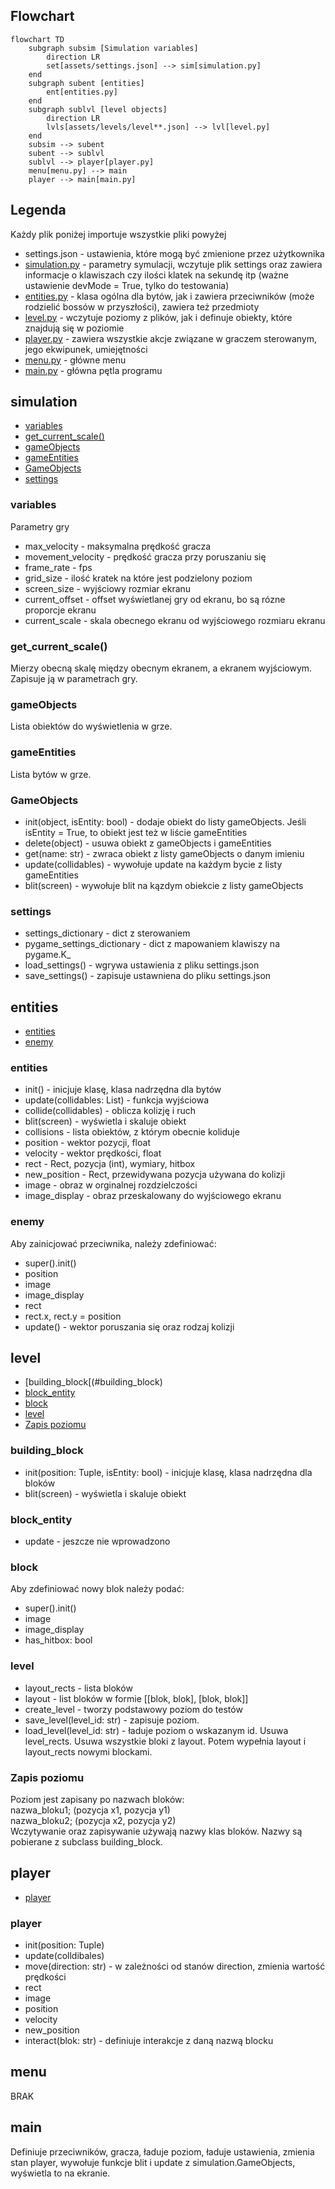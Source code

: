 ## Flowchart

```mermaid
flowchart TD
    subgraph subsim [Simulation variables]
        direction LR
        set[assets/settings.json] --> sim[simulation.py]
    end
    subgraph subent [entities]
        ent[entities.py]
    end
    subgraph sublvl [level objects]
        direction LR
        lvls[assets/levels/level**.json] --> lvl[level.py]
    end
    subsim --> subent
    subent --> sublvl
    sublvl --> player[player.py]
    menu[menu.py] --> main
    player --> main[main.py]
```

## Legenda

Każdy plik poniżej importuje wszystkie pliki powyżej
* settings.json - ustawienia, które mogą być zmienione przez użytkownika
* [simulation.py](#simulation) - parametry symulacji, wczytuje plik settings oraz zawiera informacje o klawiszach czy ilości klatek na sekundę itp (ważne ustawienie devMode = True, tylko do testowania)
* [entities.py](#entities) - klasa ogólna dla bytów, jak i zawiera przeciwników (może rodzielić bossów w przyszłości), zawiera też przedmioty
* [level.py](#level) - wczytuje poziomy z plików, jak i definuje obiekty, które znajdują się w poziomie
* [player.py](#player) - zawiera wszystkie akcje związane w graczem sterowanym, jego ekwipunek, umiejętności
* [menu.py](#menu) - główne menu
* [main.py](#main) - główna pętla programu

## simulation
* [variables](#variables)
* [get_current_scale()](#get_current_scale)
* [gameObjects](#gameobjects)
* [gameEntities](#gameentities)
* [GameObjects](#gameobjects)
* [settings](#settings)

### variables

Parametry gry
* max_velocity - maksymalna prędkość gracza
* movement_velocity - prędkość gracza przy poruszaniu się
* frame_rate - fps
* grid_size - ilość kratek na które jest podzielony poziom
* screen_size - wyjściowy rozmiar ekranu
* current_offset - offset wyświetlanej gry od ekranu, bo są rózne proporcje ekranu
* current_scale - skala obecnego ekranu od wyjściowego rozmiaru ekranu

### get_current_scale()

Mierzy obecną skalę między obecnym ekranem, a ekranem wyjściowym. Zapisuje ją w parametrach gry.

### gameObjects

Lista obiektów do wyświetlenia w grze.

### gameEntities

Lista bytów w grze.

### GameObjects

* init(object, isEntity: bool) - dodaje obiekt do listy gameObjects. Jeśli isEntity = True, to obiekt jest też w liście gameEntities
* delete(object) - usuwa obiekt z gameObjects i gameEntities
* get(name: str) - zwraca obiekt z listy gameObjects o danym imieniu
* update(collidables) - wywołuje update na każdym bycie z listy gameEntities
* blit(screen) - wywołuje blit na kązdym obiekcie z listy gameObjects

### settings

* settings_dictionary - dict z sterowaniem
* pygame_settings_dictionary - dict z mapowaniem klawiszy na pygame.K_
* load_settings() - wgrywa ustawienia z pliku settings.json
* save_settings() - zapisuje ustawniena do pliku settings.json

## entities

* [entities](#entities)
* [enemy](#enemy)

### entities

* init() - inicjuje klasę, klasa nadrzędna dla bytów
* update(collidables: List) - funkcja wyjściowa
* collide(collidables) - oblicza kolizję i ruch
* blit(screen) - wyświetla i skaluje obiekt
* collisions - lista obiektów, z którym obecnie koliduje
* position - wektor pozycji, float
* velocity - wektor prędkości, float
* rect - Rect, pozycja (int), wymiary, hitbox
* new_position - Rect, przewidywana pozycja używana do kolizji
* image - obraz w orginalnej rozdzielczości
* image_display - obraz przeskalowany do wyjściowego ekranu

### enemy

Aby zainicjować przeciwnika, należy zdefiniować:
* super().init()
* position
* image
* image_display
* rect
* rect.x, rect.y = position
* update() - wektor poruszania się oraz rodzaj kolizji

## level

* [building_block[(#building_block)
* [block_entity](#block_entity)
* [block](#block)
* [level](#level)
* [Zapis poziomu](#zapis-poziomu)

### building_block

* init(position: Tuple, isEntity: bool) - inicjuje klasę, klasa nadrzędna dla bloków
* blit(screen) - wyświetla i skaluje obiekt

### block_entity

* update - jeszcze nie wprowadzono

### block

Aby zdefiniować nowy blok należy podać:
* super().init()
* image
* image_display
* has_hitbox: bool

### level

* layout_rects - lista bloków
* layout - list bloków w formie [[blok, blok], [blok, blok]]
* create_level - tworzy podstawowy poziom do testów
* save_level(level_id: str) - zapisuje poziom.
* load_level(level_id: str) - ładuje poziom o wskazanym id. Usuwa level_rects. Usuwa wszystkie bloki z layout. Potem wypełnia layout i layout_rects nowymi blockami.

### Zapis poziomu

Poziom jest zapisany po nazwach bloków:\
nazwa_bloku1; (pozycja x1, pozycja y1)\
nazwa_bloku2; (pozycja x2, pozycja y2)\
Wczytywanie oraz zapisywanie używają nazwy klas bloków. Nazwy są pobierane z subclass building_block.

## player

* [player](#player)

### player
* init(position: Tuple)
* update(colldibales)
* move(direction: str) - w zależności od stanów direction, zmienia wartość prędkości
* rect
* image
* position
* velocity
* new_position
* interact(blok: str) - definiuje interakcje z daną nazwą blocku

## menu

BRAK

## main

Definiuje przeciwników, gracza, ładuje poziom, ładuje ustawienia, zmienia stan player, wywołuje funkcje blit i update z simulation.GameObjects, wyświetla to na ekranie.

